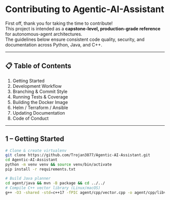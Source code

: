# Contributing to Agentic-AI-Assistant

First off, thank you for taking the time to contribute!  
This project is intended as a **capstone-level, production-grade reference** for autonomous-agent architectures.  
The guidelines below ensure consistent code quality, security, and documentation across Python, Java, and C++.

---

## 📋 Table of Contents
1. Getting Started
2. Development Workflow
3. Branching & Commit Style
4. Running Tests & Coverage
5. Building the Docker Image
6. Helm / Terraform / Ansible
7. Updating Documentation
8. Code of Conduct

---

## 1 – Getting Started

```bash
# Clone & create virtualenv
git clone https://github.com/Trojan3877/Agentic-AI-Assistant.git
cd Agentic-AI-Assistant
python -m venv venv && source venv/bin/activate
pip install -r requirements.txt

# Build Java planner
cd agent/java && mvn -B package && cd ../../
# Compile C++ vector library (Linux/macOS)
g++ -O3 -shared -std=c++17 -fPIC agent/cpp/vector.cpp -o agent/cpp/libvector.so
